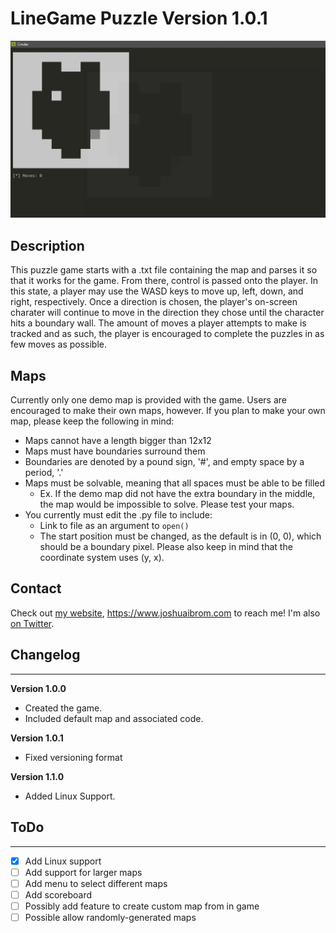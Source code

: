 # LineGame Puzzle Version 1.0.1

![Demo of the game.](media/game_demo.gif "Game Demo")

## Description
This puzzle game starts with a .txt file containing the map and parses it so
that it works for the game. From there, control is passed onto the player. In
this state, a player may use the WASD keys to move up, left, down, and right,
respectively. Once a direction is chosen, the player's on-screen charater will
continue to move in the direction they chose until the character hits a
boundary wall. The amount of moves a player attempts to make is tracked and as
such, the player is encouraged to complete the puzzles in as few moves as
possible.

## Maps
Currently only one demo map is provided with the game. Users are encouraged to
make their own maps, however. If you plan to make your own map, please keep the
following in mind:
* Maps cannot have a length bigger than 12x12
* Maps must have boundaries surround them
* Boundaries are denoted by a pound sign, '#', and empty space by a period, '.'
* Maps must be solvable, meaning that all spaces must be able to be filled
  * Ex. If the demo map did not have the extra boundary in the middle, the map
    would be impossible to solve. Please test your maps.
* You currently must edit the .py file to include:
  * Link to file as an argument to `open()`
  * The start position must be changed, as the default is in (0, 0), which
    should be a boundary pixel. Please also keep in mind that the coordinate
    system uses (y, x).

## Contact
Check out [my website](https://www.joshuaibrom.com),
<https://www.joshuaibrom.com> to reach me! I'm also
[on Twitter](https://twitter.com/FizzedMr).

## Changelog
---
**Version 1.0.0**

* Created the game.
* Included default map and associated code.

**Version 1.0.1**

* Fixed versioning format

**Version 1.1.0**

* Added Linux Support.

## ToDo
---
- [X] Add Linux support
- [ ] Add support for larger maps
- [ ] Add menu to select different maps
- [ ] Add scoreboard
- [ ] Possibly add feature to create custom map from in game
- [ ] Possible allow randomly-generated maps